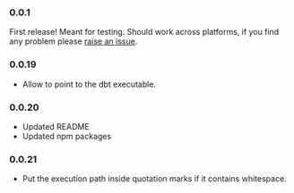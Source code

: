 
### 0.0.1

First release! Meant for testing.
Should work across platforms, if you find any problem please [raise an issue](https://github.com/jjuanramos/dbt-bigquery-preview/issues/new).

### 0.0.19

- Allow to point to the dbt executable.

### 0.0.20

- Updated README
- Updated npm packages

### 0.0.21

- Put the execution path inside quotation marks if it contains whitespace.
